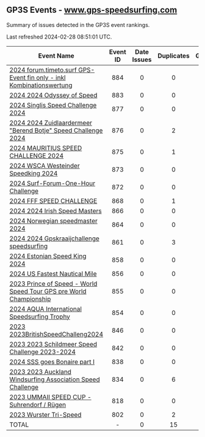 ## GP3S Events - www.gps-speedsurfing.com

Summary of issues detected in the GP3S event rankings.

Last refreshed 2024-02-28 08:51:01 UTC.

| Event Name | Event ID | Date Issues | Duplicates | Ghosts | Missing | Incorrect | Actions |
| ---------- | :------: | :---------: | :--------: | :----: | :-----: | :-------: | :-----: |
| [2024 forum.timeto.surf GPS-Event fin only - inkl Kombinationswertung](884.md) | 884 | 0 | 0 | 0 | 0 | 0 | 0 |
| [2024 2024 Odyssey of Speed](883.md) | 883 | 0 | 0 | 0 | 0 | 0 | 0 |
| [2024 Singlis Speed Challenge 2024](877.md) | 877 | 0 | 0 | 0 | 0 | 0 | 0 |
| [2024 2024 Zuidlaardermeer "Berend Botje" Speed Challenge 2024](876.md) | 876 | 0 | 2 | 0 | 0 | 0 | 1 |
| [2024 MAURITIUS SPEED CHALLENGE 2024](875.md) | 875 | 0 | 1 | 0 | 0 | 0 | 1 |
| [2024 WSCA Westeinder Speedking 2024](873.md) | 873 | 0 | 0 | 0 | 0 | 0 | 0 |
| [2024 Surf-Forum-One-Hour Challenge](872.md) | 872 | 0 | 0 | 0 | 0 | 0 | 0 |
| [2024 FFF SPEED CHALLENGE](868.md) | 868 | 0 | 1 | 0 | 0 | 0 | 1 |
| [2024 2024 Irish Speed Masters](866.md) | 866 | 0 | 0 | 0 | 0 | 0 | 0 |
| [2024 Norwegian speedmaster 2024](864.md) | 864 | 0 | 0 | 0 | 0 | 0 | 0 |
| [2024 2024 Gpskraaijchallenge   speedsurfing](861.md) | 861 | 0 | 3 | 0 | 0 | 0 | 2 |
| [2024 Estonian Speed King 2024](858.md) | 858 | 0 | 0 | 0 | 0 | 0 | 0 |
| [2024 US Fastest Nautical Mile](856.md) | 856 | 0 | 0 | 0 | 0 | 0 | 0 |
| [2023 Prince of Speed - World Speed Tour GPS pre World Championship](855.md) | 855 | 0 | 0 | 0 | 0 | 0 | 0 |
| [2024 AQUA International Speedsurfing Trophy](854.md) | 854 | 0 | 0 | 0 | 0 | 0 | 0 |
| [2023 2023BritishSpeedChalleng2024 ](846.md) | 846 | 0 | 0 | 0 | 2 | 0 | 1 |
| [2023 2023 Schildmeer Speed Challenge 2023-2024](842.md) | 842 | 0 | 0 | 0 | 0 | 0 | 0 |
| [2024 SSS goes Bonaire part I](838.md) | 838 | 0 | 0 | 0 | 0 | 0 | 0 |
| [2023 2023 Auckland Windsurfing Association Speed Challenge](834.md) | 834 | 0 | 6 | 0 | 0 | 0 | 4 |
| [2023 UMMAII SPEED CUP - Suhrendorf / Rügen](818.md) | 818 | 0 | 0 | 0 | 0 | 0 | 0 |
| [2023 Wurster Tri-Speed](802.md) | 802 | 0 | 2 | 0 | 0 | 0 | 1 |
| TOTAL | - | 0 | 15 | 0 | 2 | 0 | 11 |
